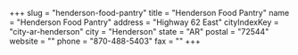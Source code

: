 +++
slug = "henderson-food-pantry"
title = "Henderson Food Pantry"
name = "Henderson Food Pantry"
address = "Highway 62 East"
cityIndexKey = "city-ar-henderson"
city = "Henderson"
state = "AR"
postal = "72544"
website = ""
phone = "870-488-5403"
fax = ""
+++
